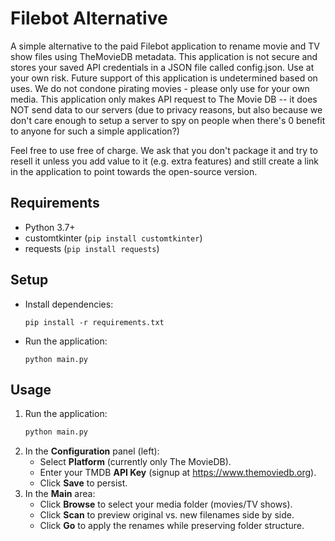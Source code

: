 # Filebot Alternative
 
 A simple alternative to the paid Filebot application to rename movie and TV show files using TheMovieDB metadata. This application is not secure and stores your saved API credentials in a JSON file called config.json. Use at your own risk. Future support of this application is undetermined based on uses. We do not condone pirating movies - please only use for your own media. This application only makes API request to The Movie DB -- it does NOT send data to our servers (due to privacy reasons, but also because we don't care enough to setup a server to spy on people when there's 0 benefit to anyone for such a simple application?)

Feel free to use free of charge. We ask that you don't package it and try to resell it unless you add value to it (e.g. extra features) and still create a link in the application to point towards the open-source version. 
 
 ## Requirements
 
 * Python 3.7+
 * customtkinter (`pip install customtkinter`)
 * requests (`pip install requests`)
 
 ## Setup
 
 * Install dependencies:
   ```
   pip install -r requirements.txt
   ```
 * Run the application:
   ```
   python main.py
   ```
 
 ## Usage

 1. Run the application:
    ```bash
    python main.py
    ```
 2. In the **Configuration** panel (left):
    - Select **Platform** (currently only The MovieDB).
    - Enter your TMDB **API Key** (signup at https://www.themoviedb.org).
    - Click **Save** to persist.
 3. In the **Main** area:
    - Click **Browse** to select your media folder (movies/TV shows).
    - Click **Scan** to preview original vs. new filenames side by side.
    - Click **Go** to apply the renames while preserving folder structure.
